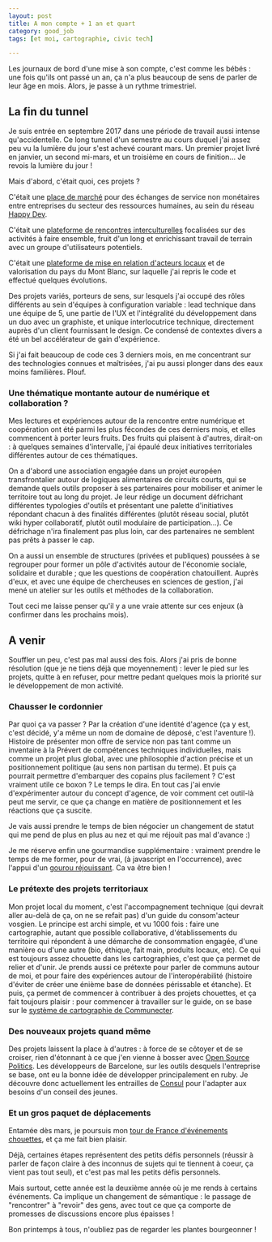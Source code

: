 ```yaml
---
layout: post
title: A mon compte + 1 an et quart
category: good_job
tags: [et moi, cartographie, civic tech]

---
```


Les journaux de bord d'une mise à son compte, c'est comme les bébés : une fois qu'ils ont passé un an, ça n'a plus beaucoup de sens de parler de leur âge en mois. Alors, je passe à un rythme trimestriel.

<!--more-->

## La fin du tunnel

Je suis entrée en septembre 2017 dans une période de travail aussi intense qu'accidentelle. Ce long tunnel d'un semestre au cours duquel j'ai assez peu vu la lumière du jour s'est achevé courant mars. Un premier projet livré en janvier, un second mi-mars, et un troisième en cours de finition... Je revois la lumière du jour !

Mais d'abord, c'était quoi, ces projets ?

C'était une [place de marché](https://www.clairezuliani.com/projets/marketplace-labrh/) pour des échanges de service non monétaires entre entreprises du secteur des ressources humaines, au sein du réseau [Happy Dev](https://www.happy-dev.fr/).

C'était une [plateforme de rencontres interculturelles](https://www.clairezuliani.com/projets/ensemble/) focalisées sur des activités à faire ensemble, fruit d'un long et enrichissant travail de terrain avec un groupe d'utilisateurs potentiels.

C'était une [plateforme de mise en relation d'acteurs locaux](https://www.clic-clac-vac.fr) et de valorisation du pays du Mont Blanc, sur laquelle j'ai repris le code et effectué quelques évolutions.

Des projets variés, porteurs de sens, sur lesquels j'ai occupé des rôles différents au sein d'équipes à configuration variable : lead technique dans une équipe de 5, une partie de l'UX et l'intégralité du développement dans un duo avec un graphiste, et unique interlocutrice technique, directement auprès d'un client fournissant le design. Ce condensé de contextes divers a été un bel accélérateur de gain d'expérience.

Si j'ai fait beaucoup de code ces 3 derniers mois, en me concentrant sur des technologies connues et maîtrisées, j'ai pu aussi plonger dans des eaux moins familières. Plouf.


### Une thématique montante autour de numérique et collaboration ?

Mes lectures et expériences autour de la rencontre entre numérique et coopération ont été parmi les plus fécondes de ces derniers mois, et elles commencent à porter leurs fruits. Des fruits qui plaisent à d'autres, dirait-on : à quelques semaines d'intervalle, j'ai épaulé deux initiatives territoriales différentes autour de ces thématiques.

On a d'abord une association engagée dans un projet européen transfrontalier autour de logiques alimentaires de circuits courts, qui se demande quels outils proposer à ses partenaires pour mobiliser et animer le territoire tout au long du projet. Je leur rédige un document défrichant différentes typologies d'outils et présentant une palette d'initiatives répondant chacun à des finalités différentes  (plutôt réseau social, plutôt wiki hyper collaboratif, plutôt outil modulaire de participation...). Ce défrichage n'ira finalement pas plus loin, car des partenaires ne semblent pas prêts à passer le cap.

On a aussi un ensemble de structures (privées et publiques) poussées à se regrouper pour former un pôle d'activités autour de l'économie sociale, solidaire et durable ; que les questions de coopération chatouillent. Auprès d'eux, et avec une équipe de chercheuses en sciences de gestion, j'ai mené un atelier sur les outils et méthodes de la collaboration.

Tout ceci me laisse penser qu'il y a une vraie attente sur ces enjeux (à confirmer dans les prochains mois).


## A venir

Souffler un peu, c'est pas mal aussi des fois. Alors j'ai pris de bonne résolution (que je ne tiens déjà que moyennement) : lever le pied sur les projets, quitte à en refuser, pour mettre pedant quelques mois la priorité sur le développement de mon activité.


### Chausser le cordonnier

Par quoi ça va passer ? Par la création d'une identité d'agence (ça y est, c'est décidé, y'a même un nom de domaine de déposé, c'est l'aventure !). Histoire de présenter mon offre de service non pas tant comme un inventaire à la Prévert de compétences techniques individuelles, mais comme un projet plus global, avec une philosophie d'action précise et un positionnement politique (au sens non partisan du terme). Et puis ça pourrait permettre d'embarquer des copains plus facilement ?
C'est vraiment utile ce boxon ? Le temps le dira. En tout cas j'ai envie d'expérimenter autour du concept d'agence, de voir comment cet outil-là peut me servir, ce que ça change en matière de positionnement et les réactions que ça suscite.

Je vais aussi prendre le temps de bien négocier un changement de statut qui me pend de plus en plus au nez et qui me réjouit pas mal d'avance :)

Je me réserve enfin une gourmandise supplémentaire : vraiment prendre le temps de me former, pour de vrai, (à javascript en l'occurrence), avec l'appui d'un [gourou réjouissant](https://github.com/DavidBruant/). Ca va être bien !

### Le prétexte des projets territoriaux

Mon projet local du moment, c'est l'accompagnement technique (qui devrait aller au-delà de ça, on ne se refait pas) d'un guide du consom'acteur vosgien. Le principe est archi simple, et vu 1000 fois : faire une cartographie, autant que possible collaborative, d'établissements du territoire qui répondent à une démarche de consommation engagée, d'une manière ou d'une autre (bio, éthique, fait main, produits locaux, etc). Ce qui est toujours assez chouette dans les cartographies, c'est que ça permet de relier et d'unir. Je prends aussi ce prétexte pour parler de communs autour de moi, et pour faire des expériences autour de l'interopérabilité (histoire d'éviter de créer une énième base de données périssable et étanche). Et puis, ça permet de commencer à contribuer à des projets chouettes, et ça fait toujours plaisir : pour commencer à travailler sur le guide, on se base sur le [système de cartographie de Communecter](https://www.communecter.org/network/default/index?src=https://gist.githubusercontent.com/clairezed/ae93048583af95c1d9ca6f3d0d62c34f/raw/communecter-consomacteur-epinal).

### Des nouveaux projets quand même

Des projets laissent la place à d'autres : à force de se côtoyer et de se croiser, rien d'étonnant à ce que j'en vienne à bosser avec [Open Source Politics](http://www.opensourcepolitics.eu/). Les développeurs de Barcelone, sur les outils desquels l'entreprise se base, ont eu la bonne idée de développer principalement en ruby. Je découvre donc actuellement les entrailles de [Consul](https://github.com/consul/consul) pour l'adapter aux besoins d'un conseil des jeunes.

### Et un gros paquet de déplacements

Entamée dès mars, je poursuis mon [tour de France d'événements chouettes](http://marges.clairezuliani.com/good_job/2018/03/06/c-est-le-printemps-en-mouvement.html), et ça me fait bien plaisir.

Déjà, certaines étapes représentent des petits défis personnels (réussir à parler de façon claire à des inconnus de sujets qui te tiennent à coeur, ça vient pas tout seul), et c'est pas mal les petits défis personnels.

Mais surtout, cette année est la deuxième année où je me rends à certains événements. Ca implique un changement de sémantique : le passage de "rencontrer" à "revoir" des gens, avec tout ce que ça comporte de promesses de discussions encore plus épaisses !

Bon printemps à tous, n'oubliez pas de regarder les plantes bourgeonner !
